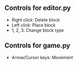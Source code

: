 ## Controls for editor.py
- Right click: Delete block
- Left click: Place block
- 1, 2, 3: Change block type

## Controls for game.py
- Arrow/Cursor keys: Movement